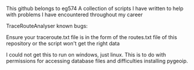 This github belongs to eg574
A collection of scripts I have written to help with problems I have encountered throughout my career

TraceRouteAnalyser known bugs:

  Ensure your traceroute.txt file is in the form of the routes.txt file of this repository or the script won't get the right data
  
  I could not get this to run on windows, just linux. This is to do with permissions for accessing database files and difficulties        installing pygeoip.
